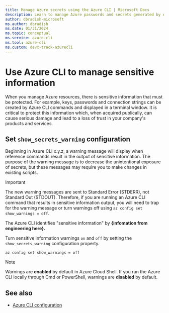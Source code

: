 ```yaml
---
title: Manage Azure secrets using the Azure CLI | Microsoft Docs
description: Learn to manage Azure passwords and secrets generated by Azure CLI commands.
author: dbradish-microsoft
ms.author: dbradish
ms.date: 01/31/2024
ms.topic: conceptual
ms.service: azure-cli
ms.tool: azure-cli
ms.custom: devx-track-azurecli
---
```


# Use Azure CLI to manage sensitive information

When you manage Azure resources, there is sensitive information that must be protected. For example, keys, passwords and connection strings can be created by Azure CLI commands and displayed in a terminal window.
It is critical to protect this information which, when acquired publically, can cause serious damage and lead to a loss of trust in your company's products and services.

## Set `show_secrets_warning` configuration

Beginning in Azure CLI x.y.z, a warning message will display when reference commands result in the output of sensitive information. The purpose of the warning message is to decrease the unintentional exposure of secrets, but these messages may require you to make changes in existing scripts.

> [!IMPORTANT]
> The new warning messages are sent to Standard Error (STDERR), not Standard Out (STDOUT).
> Therefore, if you are running an Azure CLI command that results in sensitive information output, you will need to trap for the warning message or turn warnings off using `az config set show_warnings = off`.

The Azure CLI identifies "sensitive information" by **{infomation from engineering here}.**

Turn sensitive information warnings `on` and `off` by setting the `show_secrets_warning` configuration property.

```azurecli-interactive
az config set show_warnings = off
```

> [!NOTE]
> Warnings are **enabled** by default in Azure Cloud Shell. If you run the Azure CLI locally through Cmd or PowerShell, warnings are **disabled** by default.

## See also

* [Azure CLI configuration](./azure-cli-configuration.md)
